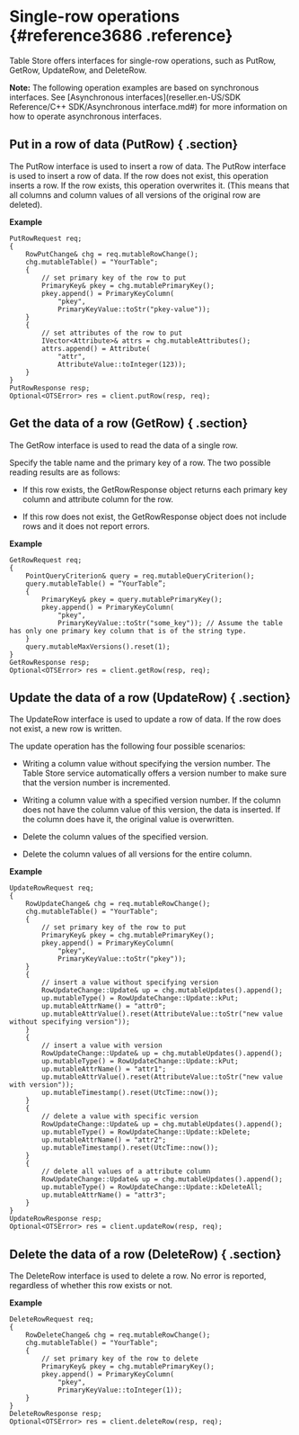 # Single-row operations {#reference3686 .reference}

Table Store offers interfaces for single-row operations, such as PutRow, GetRow, UpdateRow, and DeleteRow.

**Note:** The following operation examples are based on synchronous interfaces. See [Asynchronous interfaces](reseller.en-US/SDK Reference/C++ SDK/Asynchronous interface.md#) for more information on how to operate asynchronous interfaces.

## Put in a row of data \(PutRow\) { .section}

The PutRow interface is used to insert a row of data. The PutRow interface is used to insert a row of data. If the row does not exist, this operation inserts a row. If the row exists, this operation overwrites it. \(This means that all columns and column values of all versions of the original row are deleted\).

**Example**

```language-cpp
PutRowRequest req;
{
    RowPutChange& chg = req.mutableRowChange();
    chg.mutableTable() = "YourTable";
    {
        // set primary key of the row to put
        PrimaryKey& pkey = chg.mutablePrimaryKey();
        pkey.append() = PrimaryKeyColumn(
            "pkey",
            PrimaryKeyValue::toStr("pkey-value"));
    }
    {
        // set attributes of the row to put
        IVector<Attribute>& attrs = chg.mutableAttributes();
        attrs.append() = Attribute(
            "attr",
            AttributeValue::toInteger(123));
    }
}
PutRowResponse resp;
Optional<OTSError> res = client.putRow(resp, req);

```

## Get the data of a row \(GetRow\) { .section}

The GetRow interface is used to read the data of a single row.

Specify the table name and the primary key of a row. The two possible reading results are as follows:

-   If this row exists, the GetRowResponse object returns each primary key column and attribute column for the row.

-   If this row does not exist, the GetRowResponse object does not include rows and it does not report errors.


**Example**

```language-cpp
GetRowRequest req;
{
    PointQueryCriterion& query = req.mutableQueryCriterion();
    query.mutableTable() = “YourTable”;
    {
        PrimaryKey& pkey = query.mutablePrimaryKey();
        pkey.append() = PrimaryKeyColumn(
            "pkey",
            PrimaryKeyValue::toStr("some_key")); // Assume the table has only one primary key column that is of the string type.
    }
    query.mutableMaxVersions().reset(1);
}
GetRowResponse resp;
Optional<OTSError> res = client.getRow(resp, req);

```

## Update the data of a row \(UpdateRow\) { .section}

The UpdateRow interface is used to update a row of data. If the row does not exist, a new row is written.

The update operation has the following four possible scenarios:

-   Writing a column value without specifying the version number. The Table Store service automatically offers a version number to make sure that the version number is incremented.

-   Writing a column value with a specified version number. If the column does not have the column value of this version, the data is inserted. If the column does have it, the original value is overwritten.

-   Delete the column values of the specified version.

-   Delete the column values of all versions for the entire column.


**Example**

```language-cpp
UpdateRowRequest req;
{
    RowUpdateChange& chg = req.mutableRowChange();
    chg.mutableTable() = "YourTable";
    {
        // set primary key of the row to put
        PrimaryKey& pkey = chg.mutablePrimaryKey();
        pkey.append() = PrimaryKeyColumn(
            "pkey",
            PrimaryKeyValue::toStr("pkey"));
    }
    {
        // insert a value without specifying version
        RowUpdateChange::Update& up = chg.mutableUpdates().append();
        up.mutableType() = RowUpdateChange::Update::kPut;
        up.mutableAttrName() = "attr0";
        up.mutableAttrValue().reset(AttributeValue::toStr("new value without specifying version"));
    }
    {
        // insert a value with version
        RowUpdateChange::Update& up = chg.mutableUpdates().append();
        up.mutableType() = RowUpdateChange::Update::kPut;
        up.mutableAttrName() = "attr1";
        up.mutableAttrValue().reset(AttributeValue::toStr("new value with version"));
        up.mutableTimestamp().reset(UtcTime::now());
    }
    {
        // delete a value with specific version
        RowUpdateChange::Update& up = chg.mutableUpdates().append();
        up.mutableType() = RowUpdateChange::Update::kDelete;
        up.mutableAttrName() = "attr2";
        up.mutableTimestamp().reset(UtcTime::now());
    }
    {
        // delete all values of a attribute column
        RowUpdateChange::Update& up = chg.mutableUpdates().append();
        up.mutableType() = RowUpdateChange::Update::kDeleteAll;
        up.mutableAttrName() = "attr3";
    }
}
UpdateRowResponse resp;
Optional<OTSError> res = client.updateRow(resp, req);

```

## Delete the data of a row \(DeleteRow\) { .section}

The DeleteRow interface is used to delete a row. No error is reported, regardless of whether this row exists or not.

**Example**

```language-cpp
DeleteRowRequest req;
{
    RowDeleteChange& chg = req.mutableRowChange();
    chg.mutableTable() = "YourTable";
    {
        // set primary key of the row to delete
        PrimaryKey& pkey = chg.mutablePrimaryKey();
        pkey.append() = PrimaryKeyColumn(
            "pkey",
            PrimaryKeyValue::toInteger(1));
    }
}
DeleteRowResponse resp;
Optional<OTSError> res = client.deleteRow(resp, req);

```

